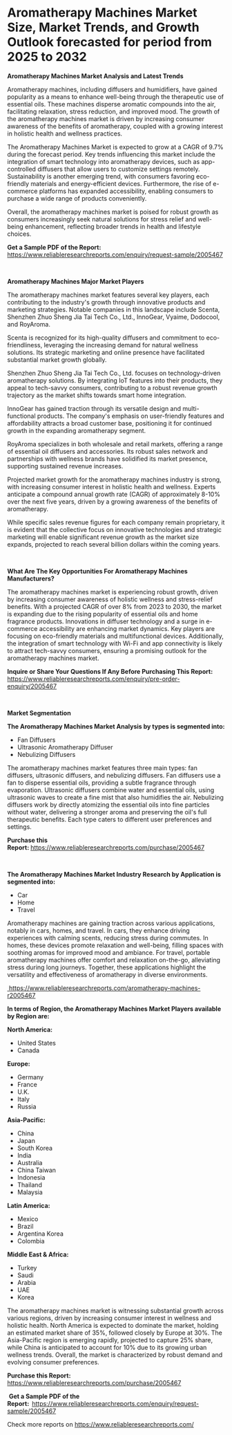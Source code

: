 <p><h1>Aromatherapy Machines Market Size, Market Trends, and Growth Outlook forecasted for period from 2025 to 2032</h1></p><p><strong>Aromatherapy Machines Market Analysis and Latest Trends</strong></p>
<p><p>Aromatherapy machines, including diffusers and humidifiers, have gained popularity as a means to enhance well-being through the therapeutic use of essential oils. These machines disperse aromatic compounds into the air, facilitating relaxation, stress reduction, and improved mood. The growth of the aromatherapy machines market is driven by increasing consumer awareness of the benefits of aromatherapy, coupled with a growing interest in holistic health and wellness practices.</p><p>The Aromatherapy Machines Market is expected to grow at a CAGR of 9.7% during the forecast period. Key trends influencing this market include the integration of smart technology into aromatherapy devices, such as app-controlled diffusers that allow users to customize settings remotely. Sustainability is another emerging trend, with consumers favoring eco-friendly materials and energy-efficient devices. Furthermore, the rise of e-commerce platforms has expanded accessibility, enabling consumers to purchase a wide range of products conveniently.</p><p>Overall, the aromatherapy machines market is poised for robust growth as consumers increasingly seek natural solutions for stress relief and well-being enhancement, reflecting broader trends in health and lifestyle choices.</p></p>
<p><strong>Get a Sample PDF of the Report:&nbsp;</strong> <a href="https://www.reliableresearchreports.com/enquiry/request-sample/2005467?utm_campaign=2633&utm_medium=2&utm_source=Github&utm_content=ia&utm_term=23022025&utm_id=aromatherapy-machines">https://www.reliableresearchreports.com/enquiry/request-sample/2005467</a></p>
<p>&nbsp;</p>
<p><strong>Aromatherapy Machines Major Market Players</strong></p>
<p><p>The aromatherapy machines market features several key players, each contributing to the industry's growth through innovative products and marketing strategies. Notable companies in this landscape include Scenta, Shenzhen Zhuo Sheng Jia Tai Tech Co., Ltd., InnoGear, Vyaime, Dodocool, and RoyAroma.</p><p>Scenta is recognized for its high-quality diffusers and commitment to eco-friendliness, leveraging the increasing demand for natural wellness solutions. Its strategic marketing and online presence have facilitated substantial market growth globally.</p><p>Shenzhen Zhuo Sheng Jia Tai Tech Co., Ltd. focuses on technology-driven aromatherapy solutions. By integrating IoT features into their products, they appeal to tech-savvy consumers, contributing to a robust revenue growth trajectory as the market shifts towards smart home integration.</p><p>InnoGear has gained traction through its versatile design and multi-functional products. The company's emphasis on user-friendly features and affordability attracts a broad customer base, positioning it for continued growth in the expanding aromatherapy segment.</p><p>RoyAroma specializes in both wholesale and retail markets, offering a range of essential oil diffusers and accessories. Its robust sales network and partnerships with wellness brands have solidified its market presence, supporting sustained revenue increases.</p><p>Projected market growth for the aromatherapy machines industry is strong, with increasing consumer interest in holistic health and wellness. Experts anticipate a compound annual growth rate (CAGR) of approximately 8-10% over the next five years, driven by a growing awareness of the benefits of aromatherapy.</p><p>While specific sales revenue figures for each company remain proprietary, it is evident that the collective focus on innovative technologies and strategic marketing will enable significant revenue growth as the market size expands, projected to reach several billion dollars within the coming years.</p></p>
<p>&nbsp;</p>
<p><strong>What Are The Key Opportunities For Aromatherapy Machines Manufacturers?</strong></p>
<p><p>The aromatherapy machines market is experiencing robust growth, driven by increasing consumer awareness of holistic wellness and stress-relief benefits. With a projected CAGR of over 8% from 2023 to 2030, the market is expanding due to the rising popularity of essential oils and home fragrance products. Innovations in diffuser technology and a surge in e-commerce accessibility are enhancing market dynamics. Key players are focusing on eco-friendly materials and multifunctional devices. Additionally, the integration of smart technology with Wi-Fi and app connectivity is likely to attract tech-savvy consumers, ensuring a promising outlook for the aromatherapy machines market.</p></p>
<p><strong>Inquire or Share Your Questions If Any Before Purchasing This Report:</strong> <a href="https://www.reliableresearchreports.com/enquiry/pre-order-enquiry/2005467?utm_campaign=2633&utm_medium=2&utm_source=Github&utm_content=ia&utm_term=23022025&utm_id=aromatherapy-machines">https://www.reliableresearchreports.com/enquiry/pre-order-enquiry/2005467</a></p>
<p>&nbsp;</p>
<p><strong>Market Segmentation</strong></p>
<p><strong>The Aromatherapy Machines Market Analysis by types is segmented into:</strong></p>
<p><ul><li>Fan Diffusers</li><li>Ultrasonic Aromatherapy Diffuser</li><li>Nebulizing Diffusers</li></ul></p>
<p><p>The aromatherapy machines market features three main types: fan diffusers, ultrasonic diffusers, and nebulizing diffusers. Fan diffusers use a fan to disperse essential oils, providing a subtle fragrance through evaporation. Ultrasonic diffusers combine water and essential oils, using ultrasonic waves to create a fine mist that also humidifies the air. Nebulizing diffusers work by directly atomizing the essential oils into fine particles without water, delivering a stronger aroma and preserving the oil's full therapeutic benefits. Each type caters to different user preferences and settings.</p></p>
<p><strong>Purchase this Report:&nbsp;</strong><a href="https://www.reliableresearchreports.com/purchase/2005467?utm_campaign=2633&utm_medium=2&utm_source=Github&utm_content=ia&utm_term=23022025&utm_id=aromatherapy-machines">https://www.reliableresearchreports.com/purchase/2005467</a></p>
<p>&nbsp;</p>
<p><strong>The Aromatherapy Machines Market Industry Research by Application is segmented into:</strong></p>
<p><ul><li>Car</li><li>Home</li><li>Travel</li></ul></p>
<p><p>Aromatherapy machines are gaining traction across various applications, notably in cars, homes, and travel. In cars, they enhance driving experiences with calming scents, reducing stress during commutes. In homes, these devices promote relaxation and well-being, filling spaces with soothing aromas for improved mood and ambiance. For travel, portable aromatherapy machines offer comfort and relaxation on-the-go, alleviating stress during long journeys. Together, these applications highlight the versatility and effectiveness of aromatherapy in diverse environments.</p></p>
<p><a href="https://www.reliableresearchreports.com/aromatherapy-machines-r2005467?utm_campaign=2633&utm_medium=2&utm_source=Github&utm_content=ia&utm_term=23022025&utm_id=aromatherapy-machines">&nbsp;https://www.reliableresearchreports.com/aromatherapy-machines-r2005467</a></p>
<p><strong>In terms of Region, the Aromatherapy Machines Market Players available by Region are:</strong></p>
<p>
    <p> <strong> North America: </strong>
        <ul>
            <li>United States</li>
            <li>Canada</li>
        </ul>
        </p> 
    <p> <strong> Europe: </strong>
        <ul>
            <li>Germany</li>
            <li>France</li>
            <li>U.K.</li>
            <li>Italy</li>
            <li>Russia</li>
        </ul>
        </p> 
    <p> <strong> Asia-Pacific: </strong>
        <ul>
            <li>China</li>
            <li>Japan</li>
            <li>South Korea</li>
            <li>India</li>
            <li>Australia</li>
            <li>China Taiwan</li>
            <li>Indonesia</li>
            <li>Thailand</li>
            <li>Malaysia</li>
        </ul>
        </p> 
    <p> <strong> Latin America: </strong>
        <ul>
            <li>Mexico</li>
            <li>Brazil</li>
            <li>Argentina Korea</li>
            <li>Colombia</li>
        </ul>
        </p> 
    <p> <strong> Middle East & Africa: </strong>
        <ul>
            <li>Turkey</li>
            <li>Saudi</li>
            <li>Arabia</li>
            <li>UAE</li>
            <li>Korea</li>
        </ul>
    </p>
    </p>
<p><p>The aromatherapy machines market is witnessing substantial growth across various regions, driven by increasing consumer interest in wellness and holistic health. North America is expected to dominate the market, holding an estimated market share of 35%, followed closely by Europe at 30%. The Asia-Pacific region is emerging rapidly, projected to capture 25% share, while China is anticipated to account for 10% due to its growing urban wellness trends. Overall, the market is characterized by robust demand and evolving consumer preferences.</p></p>
<p><strong>Purchase this Report: </strong><a href="https://www.reliableresearchreports.com/purchase/2005467?utm_campaign=2633&utm_medium=2&utm_source=Github&utm_content=ia&utm_term=23022025&utm_id=aromatherapy-machines">https://www.reliableresearchreports.com/purchase/2005467</a></p>
<p>&nbsp;<strong>Get a Sample PDF of the Report:&nbsp;&nbsp;</strong><a href="https://www.reliableresearchreports.com/enquiry/request-sample/2005467?utm_campaign=2633&utm_medium=2&utm_source=Github&utm_content=ia&utm_term=23022025&utm_id=aromatherapy-machines">https://www.reliableresearchreports.com/enquiry/request-sample/2005467</a></p>
<p><strong></strong></p>
<p>Check more reports on <a href="https://www.reliableresearchreports.com/?utm_campaign=2633&utm_medium=2&utm_source=Github&utm_content=ia&utm_term=23022025&utm_id=aromatherapy-machines">https://www.reliableresearchreports.com/</a></p>